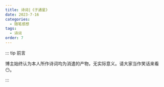 ```yaml
---
title: 诗词|《子通星》
date: 2023-7-16
categories: 
  - 随笔感想
tags: 
  - 诗词
order: 7
---
```


::: tip 前言

 博主始终认为本人所作诗词均为消遣的产物，无实际意义。请大家当作笑话来看😶。

:::

<Poem t="《子通星》" :p="['长梦何时醒 难言无忧','回首往事 处处清愁','忆昔夏 泪在双眸','不过旧时 与君斟酒','','残月今复在 晓星却否','朝夕醉囚 难下心头','莫沉醉 愿君且走','忘却云月 破晓依旧']"/>
